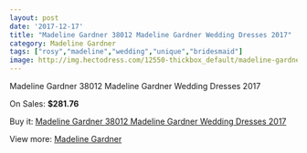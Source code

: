 ```yaml
---
layout: post
date: '2017-12-17'
title: "Madeline Gardner 38012 Madeline Gardner Wedding Dresses 2017"
category: Madeline Gardner
tags: ["rosy","madeline","wedding","unique","bridesmaid"]
image: http://img.hectodress.com/12550-thickbox_default/madeline-gardner-38012-madeline-gardner-wedding-dresses-2013.jpg
---
```

Madeline Gardner 38012 Madeline Gardner Wedding Dresses 2017

On Sales: **$281.76**
<a href="https://www.hectodress.com/madeline-gardner/6161-madeline-gardner-38012-madeline-gardner-wedding-dresses-2013.html"><amp-img layout="responsive" width="600" height="600" src="//img.hectodress.com/12550-thickbox_default/madeline-gardner-38012-madeline-gardner-wedding-dresses-2013.jpg" alt="Madeline Gardner 38012 Madeline Gardner Wedding Dresses 2017 0" /></a>
<a href="https://www.hectodress.com/madeline-gardner/6161-madeline-gardner-38012-madeline-gardner-wedding-dresses-2013.html"><amp-img layout="responsive" width="600" height="600" src="//img.hectodress.com/12552-thickbox_default/madeline-gardner-38012-madeline-gardner-wedding-dresses-2013.jpg" alt="Madeline Gardner 38012 Madeline Gardner Wedding Dresses 2017 1" /></a>
<a href="https://www.hectodress.com/madeline-gardner/6161-madeline-gardner-38012-madeline-gardner-wedding-dresses-2013.html"><amp-img layout="responsive" width="600" height="600" src="//img.hectodress.com/12551-thickbox_default/madeline-gardner-38012-madeline-gardner-wedding-dresses-2013.jpg" alt="Madeline Gardner 38012 Madeline Gardner Wedding Dresses 2017 2" /></a>

Buy it: [Madeline Gardner 38012 Madeline Gardner Wedding Dresses 2017](https://www.hectodress.com/madeline-gardner/6161-madeline-gardner-38012-madeline-gardner-wedding-dresses-2013.html "Madeline Gardner 38012 Madeline Gardner Wedding Dresses 2017")

View more: [Madeline Gardner](https://www.hectodress.com/107-madeline-gardner "Madeline Gardner")